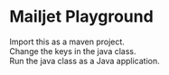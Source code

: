 # Mailjet Playground

Import this as a maven project. <br />
Change the keys in the java class. <br />
Run the java class as a Java application. <br />
